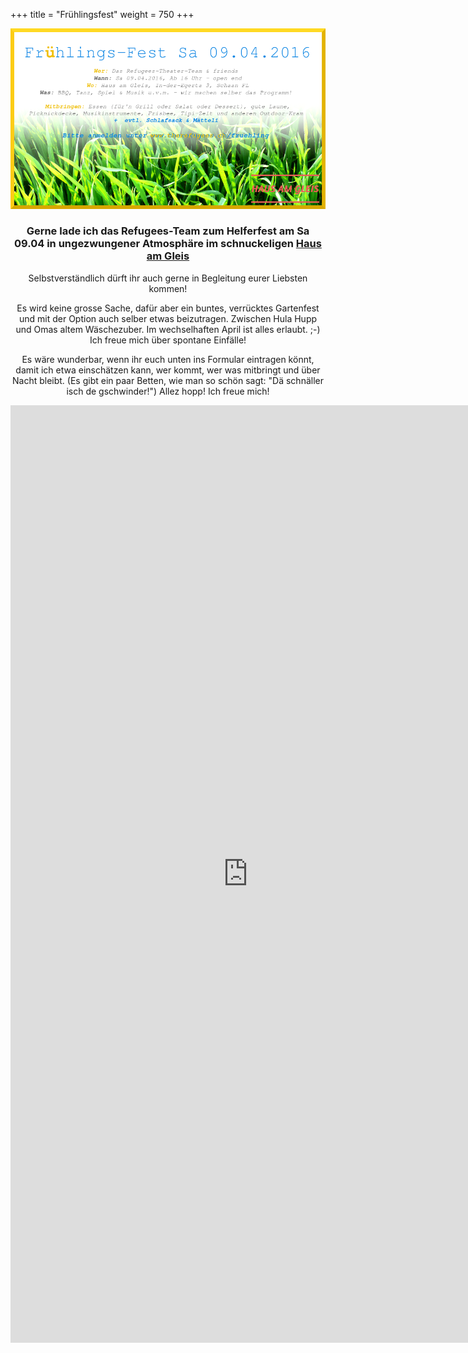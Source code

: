 +++
title = "Frühlingsfest"
weight = 750
+++

<center><img src="/fruehlingflyer.png"/></p>

### Gerne lade ich das Refugees-Team zum Helferfest am Sa 09.04 in ungezwungener Atmosphäre im schnuckeligen [Haus am Gleis](Hausamgleis.li)
Selbstverständlich dürft ihr auch gerne in Begleitung eurer Liebsten kommen! <br> 

Es wird keine grosse Sache, dafür aber ein buntes, verrücktes Gartenfest und mit der Option auch selber etwas beizutragen. Zwischen Hula Hupp und Omas altem Wäschezuber. Im wechselhaften April ist alles erlaubt. ;-) Ich freue mich über spontane Einfälle! 

Es wäre wunderbar, wenn ihr euch unten ins Formular eintragen könnt, damit ich etwa einschätzen kann, wer kommt, wer was mitbringt und über Nacht bleibt. (Es gibt ein paar Betten, wie man so schön sagt: "Dä schnäller isch de gschwinder!") Allez hopp! Ich freue mich! </center>
<center>
<iframe src="https://docs.google.com/forms/d/1xRJUE3TLxb48B-NzUMwlr0zqlIA1pNLLXEbea9y5uUQ/viewform?embedded=true" width="760" height="1500" frameborder="0" marginheight="0" marginwidth="0">Loading...</iframe>
</center>







